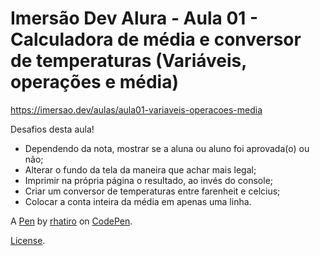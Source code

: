 # Imersão Dev Alura - Aula 01 - Calculadora de média e conversor de temperaturas (Variáveis, operações e média)

https://imersao.dev/aulas/aula01-variaveis-operacoes-media

Desafios desta aula!
- Dependendo da nota, mostrar se a aluna ou aluno foi aprovada(o) ou não;
- Alterar o fundo da tela da maneira que achar mais legal;
- Imprimir na própria página o resultado, ao invés do console;
- Criar um conversor de temperaturas entre farenheit e celcius;
- Colocar a conta inteira da média em apenas uma linha.

A [Pen](https://codepen.io/rhatiro/pen/xxjwgoK) by [rhatiro](https://codepen.io/rhatiro) on [CodePen](https://codepen.io).

[License](https://codepen.io/license/pen/xxjwgoK).
